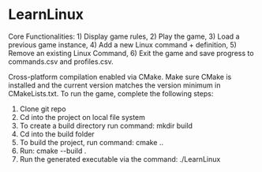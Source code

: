 # LearnLinux

Core Functionalities: 1) Display game rules, 2) Play the game, 3) Load a previous game instance, 4) Add a new Linux command + definition, 5) Remove an existing Linux Command, 6) Exit the game and save progress to commands.csv and profiles.csv.

Cross-platform compilation enabled via CMake. Make sure CMake is installed and the current version matches the version minimum in CMakeLists.txt. To run the game, complete the following steps:
1. Clone git repo
2. Cd into the project on local file system
3. To create a build directory run command: mkdir build
4. Cd into the build folder
5. To build the project, run command: cmake ..
6. Run: cmake --build .
7. Run the generated executable via the command: ./LearnLinux
